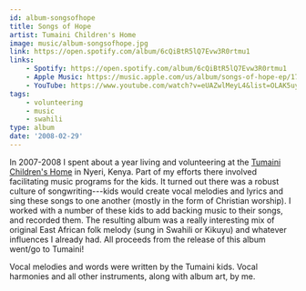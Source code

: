 ```yaml
---
id: album-songsofhope
title: Songs of Hope
artist: Tumaini Children's Home
image: music/album-songsofhope.jpg
link: https://open.spotify.com/album/6cQiBtR5lQ7Evw3R0rtmu1
links:
    - Spotify: https://open.spotify.com/album/6cQiBtR5lQ7Evw3R0rtmu1
    - Apple Music: https://music.apple.com/us/album/songs-of-hope-ep/1704390326
    - YouTube: https://www.youtube.com/watch?v=eUAZwlMeyL4&list=OLAK5uy_n4wBE-I_pc5Ru0C3g-vSwjpR8Wqy4pK3Y
tags:
    - volunteering
    - music
    - swahili
type: album
date: '2008-02-29'
---
```


In 2007-2008 I spent about a year living and volunteering at the [Tumaini Children's
Home](https://www.tumaininyeri.org/) in Nyeri, Kenya. Part of my efforts there involved
facilitating music programs for the kids. It turned out there was a robust culture of
songwriting---kids would create vocal melodies and lyrics and sing these songs to one another
(mostly in the form of Christian worship). I worked with a number of these kids to add backing
music to their songs, and recorded them. The resulting album was a really interesting mix of
original East African folk melody (sung in Swahili or Kikuyu) and whatever influences I already
had. All proceeds from the release of this album went/go to Tumaini!

Vocal melodies and words were written by the Tumaini kids. Vocal harmonies and all other
instruments, along with album art, by me.

